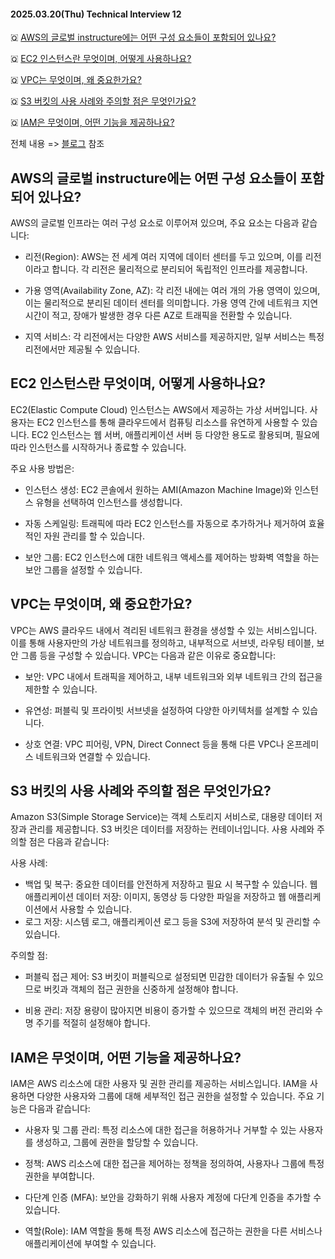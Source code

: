 #### 2025.03.20(Thu) Technical Interview 12

🇶 [AWS의 글로벌 instructure에는 어떤 구성 요소들이 포함되어 있나요?](#aws의-글로벌-instructure에는-어떤-구성-요소들이-포함되어-있나요)

🇶 [EC2 인스턴스란 무엇이며, 어떻게 사용하나요?](#ec2-인스턴스란-무엇이며-어떻게-사용하나요)

🇶 [VPC는 무엇이며, 왜 중요한가요?](#vpc는-무엇이며-왜-중요한가요)

🇶 [S3 버킷의 사용 사례와 주의할 점은 무엇인가요?](#s3-버킷의-사용-사례와-주의할-점은-무엇인가요)

🇶 [IAM은 무엇이며, 어떤 기능을 제공하나요?](#iam은-무엇이며-어떤-기능을-제공하나요)

전체 내용 => [블로그](https://yoolllog.tistory.com/41) 참조

## AWS의 글로벌 instructure에는 어떤 구성 요소들이 포함되어 있나요?

AWS의 글로벌 인프라는 여러 구성 요소로 이루어져 있으며, 주요 요소는 다음과 같습니다:

- 리전(Region): AWS는 전 세계 여러 지역에 데이터 센터를 두고 있으며, 이를 리전이라고 합니다. 각 리전은 물리적으로 분리되어 독립적인 인프라를 제공합니다.

- 가용 영역(Availability Zone, AZ): 각 리전 내에는 여러 개의 가용 영역이 있으며, 이는 물리적으로 분리된 데이터 센터를 의미합니다. 가용 영역 간에 네트워크 지연 시간이 적고, 장애가 발생한 경우 다른 AZ로 트래픽을 전환할 수 있습니다.

- 지역 서비스: 각 리전에서는 다양한 AWS 서비스를 제공하지만, 일부 서비스는 특정 리전에서만 제공될 수 있습니다.

## EC2 인스턴스란 무엇이며, 어떻게 사용하나요?

EC2(Elastic Compute Cloud) 인스턴스는 AWS에서 제공하는 가상 서버입니다. 사용자는 EC2 인스턴스를 통해 클라우드에서 컴퓨팅 리소스를 유연하게 사용할 수 있습니다. EC2 인스턴스는 웹 서버, 애플리케이션 서버 등 다양한 용도로 활용되며, 필요에 따라 인스턴스를 시작하거나 종료할 수 있습니다. 

주요 사용 방법은:

- 인스턴스 생성: EC2 콘솔에서 원하는 AMI(Amazon Machine Image)와 인스턴스 유형을 선택하여 인스턴스를 생성합니다.

- 자동 스케일링: 트래픽에 따라 EC2 인스턴스를 자동으로 추가하거나 제거하여 효율적인 자원 관리를 할 수 있습니다.

- 보안 그룹: EC2 인스턴스에 대한 네트워크 액세스를 제어하는 방화벽 역할을 하는 보안 그룹을 설정할 수 있습니다.

## VPC는 무엇이며, 왜 중요한가요?

VPC는 AWS 클라우드 내에서 격리된 네트워크 환경을 생성할 수 있는 서비스입니다. 이를 통해 사용자만의 가상 네트워크를 정의하고, 내부적으로 서브넷, 라우팅 테이블, 보안 그룹 등을 구성할 수 있습니다. VPC는 다음과 같은 이유로 중요합니다:

- 보안: VPC 내에서 트래픽을 제어하고, 내부 네트워크와 외부 네트워크 간의 접근을 제한할 수 있습니다.

- 유연성: 퍼블릭 및 프라이빗 서브넷을 설정하여 다양한 아키텍처를 설계할 수 있습니다.
- 상호 연결: VPC 피어링, VPN, Direct Connect 등을 통해 다른 VPC나 온프레미스 네트워크와 연결할 수 있습니다.

## S3 버킷의 사용 사례와 주의할 점은 무엇인가요?

Amazon S3(Simple Storage Service)는 객체 스토리지 서비스로, 대용량 데이터 저장과 관리를 제공합니다. S3 버킷은 데이터를 저장하는 컨테이너입니다. 사용 사례와 주의할 점은 다음과 같습니다:

사용 사례:

- 백업 및 복구: 중요한 데이터를 안전하게 저장하고 필요 시 복구할 수 있습니다.
웹 애플리케이션 데이터 저장: 이미지, 동영상 등 다양한 파일을 저장하고 웹 애플리케이션에서 사용할 수 있습니다.
- 로그 저장: 시스템 로그, 애플리케이션 로그 등을 S3에 저장하여 분석 및 관리할 수 있습니다.

주의할 점:

- 퍼블릭 접근 제어: S3 버킷이 퍼블릭으로 설정되면 민감한 데이터가 유출될 수 있으므로 버킷과 객체의 접근 권한을 신중하게 설정해야 합니다.

- 비용 관리: 저장 용량이 많아지면 비용이 증가할 수 있으므로 객체의 버전 관리와 수명 주기를 적절히 설정해야 합니다.

## IAM은 무엇이며, 어떤 기능을 제공하나요?

IAM은 AWS 리소스에 대한 사용자 및 권한 관리를 제공하는 서비스입니다. IAM을 사용하면 다양한 사용자와 그룹에 대해 세부적인 접근 권한을 설정할 수 있습니다. 주요 기능은 다음과 같습니다:

- 사용자 및 그룹 관리: 특정 리소스에 대한 접근을 허용하거나 거부할 수 있는 사용자를 생성하고, 그룹에 권한을 할당할 수 있습니다.

- 정책: AWS 리소스에 대한 접근을 제어하는 정책을 정의하여, 사용자나 그룹에 특정 권한을 부여합니다.

- 다단계 인증 (MFA): 보안을 강화하기 위해 사용자 계정에 다단계 인증을 추가할 수 있습니다.

- 역할(Role): IAM 역할을 통해 특정 AWS 리소스에 접근하는 권한을 다른 서비스나 애플리케이션에 부여할 수 있습니다.
